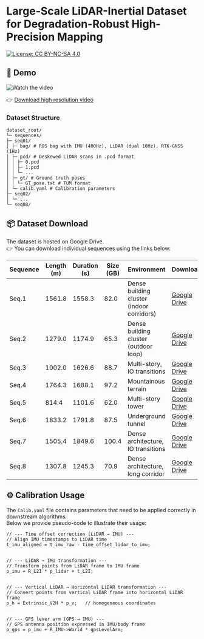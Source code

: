 # Large-Scale LiDAR-Inertial Dataset for Degradation-Robust High-Precision Mapping

[![License: CC BY-NC-SA 4.0](https://img.shields.io/badge/License-CC%20BY--NC--SA%204.0-lightgrey.svg)](https://creativecommons.org/licenses/by-nc-sa/4.0/)

## 🎥 Demo
![Watch the video](./images/abstract.png)

👉 [Download high resolution video](https://github.com/CNITECH-CV-LAB/Backpack2025/releases/download/v1.0/ral-video-2k.mp4)

### Dataset Structure
```
dataset_root/
└─ sequences/
├─ seq01/
│ ├─ bag/ # ROS bag with IMU (400Hz), LiDAR (dual 10Hz), RTK-GNSS (1Hz)
│ ├─ pcd/ # Deskewed LiDAR scans in .pcd format
│ │ ├─ 0.pcd
│ │ ├─ 1.pcd
│ │ └─ ...
│ ├─ gt/ # Ground truth poses
│ │ └─ GT_pose.txt # TUM format
│ └─ calib.yaml # Calibration parameters
├─ seq02/
│ └─ ...
└─ seq08/
```
## 📦 Dataset Download

The dataset is hosted on Google Drive.  
👉 You can download individual sequences using the links below:

| Sequence | Length (m) | Duration (s) | Size (GB) | Environment | Download |
|----------|------------|--------------|-----------|-------------|----------|
| Seq.1    | 1561.8     | 1558.3       | 82.0      | Dense building cluster (indoor corridors) | [Google Drive](https://drive.usercontent.google.com/u/0/uc?id=1s_sdhkQ7Y_fUqMUQd8Yc1hGOYbanCqgk&export=download) |
| Seq.2    | 1279.0     | 1174.9       | 65.3      | Dense building cluster (outdoor loop) | [Google Drive](https://drive.usercontent.google.com/u/0/uc?id=1vNJ7QucmaCt3UYMM0FhuytoF3hRyi9W0&export=download) |
| Seq.3    | 1002.0     | 1626.6       | 88.7      | Multi-story, IO transitions | [Google Drive](https://drive.google.com/uc?export=download&id=15iB9_TfPDOtoSYKN5SMppgsoLocLWnAG) |
| Seq.4    | 1764.3     | 1688.1       | 97.2      | Mountainous terrain | [Google Drive](https://drive.google.com/uc?export=download&id=1wt1Hg_dq_v_SuG_nxCySVBYz04A1DO1G) |
| Seq.5    | 814.4      | 1101.6       | 62.0      | Multi-story tower | [Google Drive](https://drive.google.com/uc?export=download&id=14nxqlmRihCsRQrvj-8kweaGA3QX5ha-T) |
| Seq.6    | 1833.2     | 1791.8       | 87.5      | Underground tunnel | [Google Drive](https://drive.google.com/uc?export=download&id=1cc9NiGuSw6l3GZrjFXE_60leH6aZub6Q) |
| Seq.7    | 1505.4     | 1849.6       | 100.4     | Dense architecture, IO transitions | [Google Drive](https://drive.google.com/uc?export=download&id=1wFSIUmP-7xjwmxupe5rbf9577l13sOpS) |
| Seq.8    | 1307.8     | 1245.3       | 70.9      | Dense architecture, long corridor | [Google Drive](https://drive.google.com/uc?export=download&id=1P_yzkisvwtwEX7qz3mopzr9WKRRi6p7h) |

## ⚙️ Calibration Usage

The `Calib.yaml` file contains parameters that need to be applied correctly in downstream algorithms.  
Below we provide pseudo-code to illustrate their usage:

```
// --- Time offset correction (LiDAR → IMU) ---
// Align IMU timestamps to LiDAR time
t_imu_aligned = t_imu_raw - time_offset_lidar_to_imu;


// --- LiDAR → IMU transformation ---
// Transform points from LiDAR frame to IMU frame
p_imu = R_L2I * p_lidar + t_L2I;


// --- Vertical LiDAR → Horizontal LiDAR transformation ---
// Convert points from vertical LiDAR frame into horizontal LiDAR frame
p_h = Extrinsic_V2H * p_v;   // homogeneous coordinates


// --- GPS lever arm (GPS → IMU) ---
// GPS antenna position expressed in IMU/body frame
p_gps = p_imu + R_IMU->World * gpsLevelArm;
```

